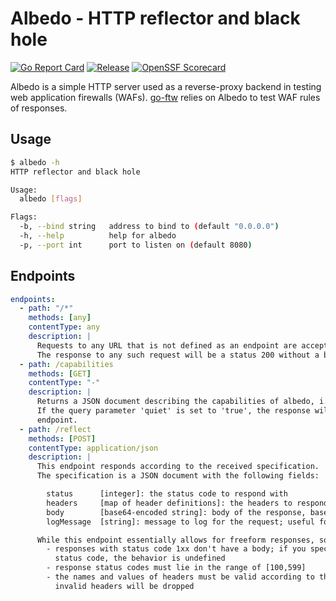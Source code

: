 # Albedo - HTTP reflector and black hole

[![Go Report Card](https://goreportcard.com/badge/github.com/coreruleset/albedo)](https://goreportcard.com/report/github.com/coreruleset/albedo)
[![Release](https://img.shields.io/github/v/release/coreruleset/albedo.svg?style=flat-square)](https://github.com/coreruleset/albedo/releases/latest)
[![OpenSSF Scorecard](https://api.securityscorecards.dev/projects/github.com/coreruleset/albedo/badge)](https://securityscorecards.dev/viewer/?uri=github.com/coreruleset/albedo)

Albedo is a simple HTTP server used as a reverse-proxy backend in testing web application firewalls (WAFs). [go-ftw](https://github.com/coreruleset/go-ftw) relies on Albedo to test WAF rules of responses.

## Usage

```bash
$ albedo -h
HTTP reflector and black hole

Usage:
  albedo [flags]

Flags:
  -b, --bind string   address to bind to (default "0.0.0.0")
  -h, --help          help for albedo
  -p, --port int      port to listen on (default 8080)
```

## Endpoints

```yaml
endpoints:
  - path: "/*"
    methods: [any]
    contentType: any
    description: |
      Requests to any URL that is not defined as an endpoint are accepted if they are valid.
      The response to any such request will be a status 200 without a body.
  - path: /capabilities
    methods: [GET]
    contentType: "-"
    description: | 
      Returns a JSON document describing the capabilities of albedo, i.e., available endpoints and their functions.
      If the query parameter 'quiet' is set to 'true', the response will only contain the path property for each
      endpoint.
  - path: /reflect
    methods: [POST]
    contentType: application/json
    description: |
      This endpoint responds according to the received specification.
      The specification is a JSON document with the following fields:

        status      [integer]: the status code to respond with
        headers     [map of header definitions]: the headers to respond with
        body        [base64-encoded string]: body of the response, base64-encoded
        logMessage  [string]: message to log for the request; useful for matching requests to tests

      While this endpoint essentially allows for freeform responses, some restrictions apply:
        - responses with status code 1xx don't have a body; if you specify a body together with a 1xx
          status code, the behavior is undefined
        - response status codes must lie in the range of [100,599]
        - the names and values of headers must be valid according to the HTTP specification;
          invalid headers will be dropped
```
